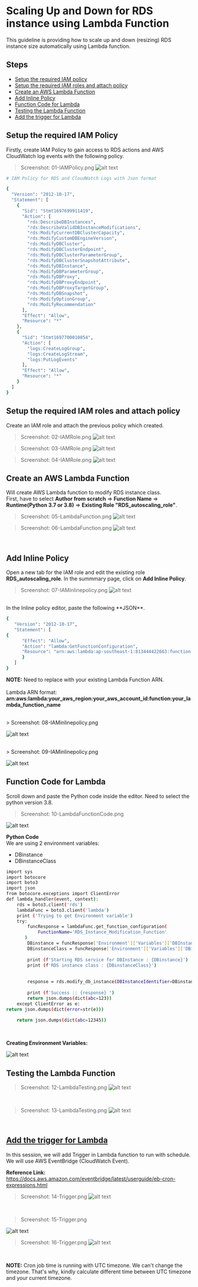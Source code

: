 # Scaling Up and Down for RDS instance using Lambda Function

This guideline is providing how to scale up and down (resizing) RDS instance size automatically using Lambda function.

## Steps

- [Setup the required IAM policy](#SetUp_IAMpolicy)
- [Setup the required IAM roles and attach policy](#IAMroles)
- [Create an AWS Lambda Function](#Create_an_Lambda_Function)
- [Add Inline Policy](#Inline_Policy)
- [Function Code for Lambda](#Function_code_for_lambda)
- [Testing the Lambda Function](#Function_code_for_lambda)
- [Add the trigger for Lambda](#Add_the_trigger_for_lambda)

## Setup the required IAM Policy

Firstly, create IAM Policy to gain access to RDS actions and AWS CloudWatch log events with the following policy.
> Screenshot: 01-IAMPolicy.png
![alt text](https://github.com/yelinaung-openlab/AWS-RDS-Aurora-Lab/blob/main/RDS-AutoScaleUpDown-with-Lambda/01-IAMPolicy.png?raw=true)

```bash
# IAM Policy for RDS and CloudWatch Logs with Json format

{
  "Version": "2012-10-17",
  "Statement": [
    {
      "Sid": "Stmt1697699911419",
      "Action": [
        "rds:DescribeDBInstances",
        "rds:DescribeValidDBInstanceModifications",
        "rds:ModifyCurrentDBClusterCapacity",
        "rds:ModifyCustomDBEngineVersion",
        "rds:ModifyDBCluster",
        "rds:ModifyDBClusterEndpoint",
        "rds:ModifyDBClusterParameterGroup",
        "rds:ModifyDBClusterSnapshotAttribute",
        "rds:ModifyDBInstance",
        "rds:ModifyDBParameterGroup",
        "rds:ModifyDBProxy",
        "rds:ModifyDBProxyEndpoint",
        "rds:ModifyDBProxyTargetGroup",
        "rds:ModifyDBSnapshot",
        "rds:ModifyOptionGroup",
        "rds:ModifyRecommendation"
      ],
      "Effect": "Allow",
      "Resource": "*"
    },
    {
      "Sid": "Stmt1697700010854",
      "Action": [
        "logs:CreateLogGroup",
        "logs:CreateLogStream",
        "logs:PutLogEvents"
      ],
      "Effect": "Allow",
      "Resource": "*"
    }
  ]
}
```

## Setup the required IAM roles and attach policy
Create an IAM role and attach the previous policy which created.

> Screenshot: 02-IAMRole.png
![alt text](https://github.com/yelinaung-openlab/AWS-RDS-Aurora-Lab/blob/main/RDS-AutoScaleUpDown-with-Lambda/02-IAMRole.png?raw=true)

> Screenshot: 03-IAMRole.png
![alt text](https://github.com/yelinaung-openlab/AWS-RDS-Aurora-Lab/blob/main/RDS-AutoScaleUpDown-with-Lambda/03-IAMRole.png?raw=true)

> Screenshot: 04-IAMRole.png
![alt text](https://github.com/yelinaung-openlab/AWS-RDS-Aurora-Lab/blob/main/RDS-AutoScaleUpDown-with-Lambda/04-IAMRole.png?raw=true)

## Create an AWS Lambda Function

Will create AWS Lambda function to modify RDS instance class. 
<br>
First, have to select **Author from scratch** => **Function Name** => **Runtime(Python 3.7 or 3.8)** => **Existing Role "RDS_autoscaling_role"**.

> Screenshot: 05-LambdaFunction.png
![alt text](https://github.com/yelinaung-openlab/AWS-RDS-Aurora-Lab/blob/main/RDS-AutoScaleUpDown-with-Lambda/05-LambdaFunction.png?raw=true)

> Screenshot: 06-LambdaFunction.png
![alt text](https://github.com/yelinaung-openlab/AWS-RDS-Aurora-Lab/blob/main/RDS-AutoScaleUpDown-with-Lambda/06-LambdaFunction.png?raw=true)
<br>

## Add Inline Policy

Open a new tab for the IAM role and edit the existing role **RDS_autoscaling_role**. In the summmary page, click on **Add Inline Policy**.

> Screenshot: 07-IAMinlinepolicy.png
![alt text](https://github.com/yelinaung-openlab/AWS-RDS-Aurora-Lab/blob/main/RDS-AutoScaleUpDown-with-Lambda/07-IAMinlinepolicy.png?raw=true)
<br>
In the Inline policy editor, paste the following **JSON**. 
<br>

```bash
{   
   "Version": "2012-10-17",
   "Statement": [
{
      "Effect": "Allow",
      "Action": "lambda:GetFunctionConfiguration",
      "Resource": "arn:aws:lambda:ap-southeast-1:813444422663:function:RDS_autoscaling_function"
      }
   ]
}
```

**NOTE:**
Need to replace with your existing Lambda Function ARN.
<br><br>
Lambda ARN format: <br>
**arn:aws:lambda:your_aws_region:your_aws_account_id:function:your_lambda_function_name**

<br>
> Screenshot: 08-IAMinlinepolicy.png

![alt text](https://github.com/yelinaung-openlab/AWS-RDS-Aurora-Lab/blob/main/RDS-AutoScaleUpDown-with-Lambda/08-IAMinlinepolicy.png?raw=true)

<br>
> Screenshot: 09-IAMinlinepolicy.png

![alt text](https://github.com/yelinaung-openlab/AWS-RDS-Aurora-Lab/blob/main/RDS-AutoScaleUpDown-with-Lambda/09-IAMinlinepolicy.png?raw=true)


## Function Code for Lambda

Scroll down and paste the Python code inside the editor. Need to select the python version 3.8.

> Screenshot: 10-LambdaFunctionCode.png

![alt text](https://github.com/yelinaung-openlab/AWS-RDS-Aurora-Lab/blob/main/RDS-AutoScaleUpDown-with-Lambda/10-LambdaFunctionCode.png?raw=true)

**Python Code**
<br>
We are using 2 environment variables:
- DBinstance
- DBinstanceClass

```bash
import sys
import botocore
import boto3
import json
from botocore.exceptions import ClientError
def lambda_handler(event, context):
    rds = boto3.client('rds')
    lambdaFunc = boto3.client('lambda')
    print ('Trying to get Environment variable')
    try:
        funcResponse = lambdaFunc.get_function_configuration(
            FunctionName='RDS_Instance_Modification_Function'
       )
        DBinstance = funcResponse['Environment']['Variables']['DBInstanceName']
        DBinstanceClass = funcResponse['Environment']['Variables']['DBinstanceClass']
        
        print (f'Starting RDS service for DBInstance : {DBinstance}')
        print (f'RDS instance class : {DBinstanceClass}')
     
        
        response = rds.modify_db_instance(DBInstanceIdentifier=DBinstance, DBInstanceClass=DBinstanceClass, ApplyImmediately=True)
        
        print (f'Success :: {response} ') 
        return json.dumps(dict(abc=123))
    except ClientError as e:
return json.dumps(dict(error=str(e)))
    
    return json.dumps(dict(abc=12345))
```
<br>

**Creating Environment Variables:**

![alt text](https://github.com/yelinaung-openlab/AWS-RDS-Aurora-Lab/blob/main/RDS-AutoScaleUpDown-with-Lambda/11-LambdaFunctionCode.png?raw=true)
<br>

## Testing the Lambda Function

> Screenshot: 12-LambdaTesting.png
![alt text](https://github.com/yelinaung-openlab/AWS-RDS-Aurora-Lab/blob/main/RDS-AutoScaleUpDown-with-Lambda/12-LambdaTesting.png?raw=true)
<br>

> Screenshot: 13-LambdaTesting.png
![alt text](https://github.com/yelinaung-openlab/AWS-RDS-Aurora-Lab/blob/main/RDS-AutoScaleUpDown-with-Lambda/13-LambdaTesting.png?raw=true)
<br>

## [Add the trigger for Lambda](Add_the_trigger_for_lambda)

In this session, we will add Trigger in Lambda function to run with schedule. We will use AWS EventBridge (CloudWatch Event).

**Reference Link:** https://docs.aws.amazon.com/eventbridge/latest/userguide/eb-cron-expressions.html

> Screenshot: 14-Trigger.png
![alt text](https://github.com/yelinaung-openlab/AWS-RDS-Aurora-Lab/blob/main/RDS-AutoScaleUpDown-with-Lambda/14-Trigger.png?raw=true)
<br>

> Screenshot: 15-Trigger.png

![alt text](https://github.com/yelinaung-openlab/AWS-RDS-Aurora-Lab/blob/main/RDS-AutoScaleUpDown-with-Lambda/15-Trigger.png?raw=true)
<br>

> Screenshot: 16-Trigger.png
![alt text](https://github.com/yelinaung-openlab/AWS-RDS-Aurora-Lab/blob/main/RDS-AutoScaleUpDown-with-Lambda/16-Trigger.png?raw=true)
<br>

**NOTE:** Cron job time is running with UTC timezone. We can't change the timezone. That's why, kindly calculate different time between UTC timezone and your current timezone.



